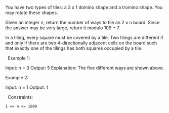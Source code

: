 You have two types of tiles: a 2 x 1 domino shape and a tromino shape. You may rotate these shapes.

Given an integer n, return the number of ways to tile an 2 x n board. Since the answer may be very large, return it modulo 109 + 7.

In a tiling, every square must be covered by a tile. Two tilings are different if and only if there are two 4-directionally adjacent cells on the board such that exactly one of the tilings has both squares occupied by a tile.

 
Example 1:

Input: n = 3
Output: 5
Explanation: The five different ways are shown above.


Example 2:

Input: n = 1
Output: 1


 
Constraints:


	1 <= n <= 1000

